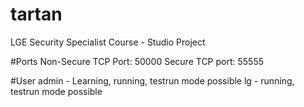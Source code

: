 # tartan
LGE Security Specialist Course - Studio Project

#Ports
Non-Secure TCP Port: 50000
Secure TCP port: 55555

#User
admin - Learning, running, testrun mode possible
lg - running, testrun mode possible


